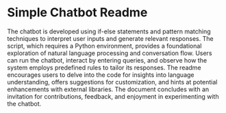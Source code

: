 # Simple Chatbot Readme

The chatbot is developed using if-else statements and pattern matching techniques to interpret user inputs and generate relevant responses. The script, which requires a Python environment, provides a foundational exploration of natural language processing and conversation flow. Users can run the chatbot, interact by entering queries, and observe how the system employs predefined rules to tailor its responses. The readme encourages users to delve into the code for insights into language understanding, offers suggestions for customization, and hints at potential enhancements with external libraries. The document concludes with an invitation for contributions, feedback, and enjoyment in experimenting with the chatbot.
